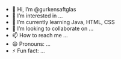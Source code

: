 - 👋 Hi, I’m @gurkensaftglas
- 👀 I’m interested in ...
- 🌱 I’m currently learning Java, HTML, CSS
- 💞️ I’m looking to collaborate on ...
- 📫 How to reach me ...
- 😄 Pronouns: ...
- ⚡ Fun fact: ...

<!---
gurkensaftglas/gurkensaftglas is a ✨ special ✨ repository because its `README.md` (this file) appears on your GitHub profile.
You can click the Preview link to take a look at your changes.
--->
